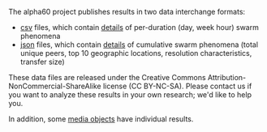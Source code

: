 <!--
<img src="image/identity/a60-logo-outline.svg?sanitize=true" height="287" width="301">
-->

The alpha60 project publishes results in two data interchange formats:

* <a href="https://github.com/bdekoz/alpha60-results/tree/main/csv">csv</a> files, which contain <a href="data-csv.html">details</a> of per-duration (day, week hour) swarm phenomena
* <a href="https://github.com/bdekoz/alpha60-results/tree/main/json/cumulative">json</a> files, which contain <a href="data-json.html">details</a> of cumulative swarm phenomena (total unique peers, top 10 geographic locations, resolution characteristics, transfer size)

These data files are released under the Creative Commons
Attribution-NonCommercial-ShareAlike license (CC BY-NC-SA). Please contact us if you want to analyze these results in your own research; we'd like to help you.

In addition, some [media objects](https://media-objects/mo.html) have individual results.

